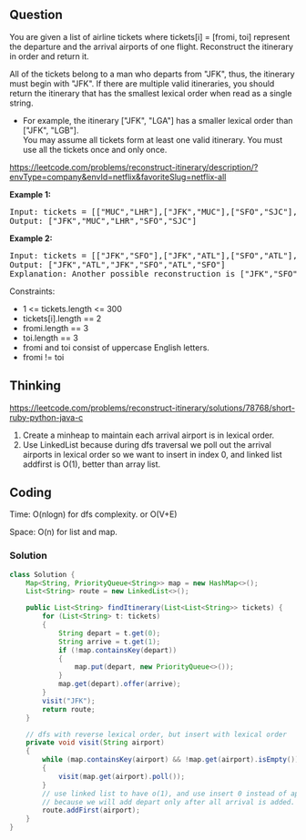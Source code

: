 ## Question
You are given a list of airline tickets where tickets[i] = [fromi, toi] represent the departure and the arrival airports of one flight. Reconstruct the itinerary in order and return it.  
  
All of the tickets belong to a man who departs from "JFK", thus, the itinerary must begin with "JFK". If there are multiple valid itineraries, you should return the itinerary that has the smallest lexical order when read as a single string.  
  
* For example, the itinerary ["JFK", "LGA"] has a smaller lexical order than ["JFK", "LGB"].  
You may assume all tickets form at least one valid itinerary. You must use all the tickets once and only once.  

https://leetcode.com/problems/reconstruct-itinerary/description/?envType=company&envId=netflix&favoriteSlug=netflix-all

**Example 1:**
<pre>
Input: tickets = [["MUC","LHR"],["JFK","MUC"],["SFO","SJC"],["LHR","SFO"]]
Output: ["JFK","MUC","LHR","SFO","SJC"]
</pre>

**Example 2:**
<pre>
Input: tickets = [["JFK","SFO"],["JFK","ATL"],["SFO","ATL"],["ATL","JFK"],["ATL","SFO"]]
Output: ["JFK","ATL","JFK","SFO","ATL","SFO"]
Explanation: Another possible reconstruction is ["JFK","SFO","ATL","JFK","ATL","SFO"] but it is larger in lexical order.
</pre>

Constraints:  
* 1 <= tickets.length <= 300
* tickets[i].length == 2
* fromi.length == 3
* toi.length == 3
* fromi and toi consist of uppercase English letters.
* fromi != toi




## Thinking
https://leetcode.com/problems/reconstruct-itinerary/solutions/78768/short-ruby-python-java-c

1. Create a minheap to maintain each arrival airport is in lexical order.
2. Use LinkedList because during dfs traversal we poll out the arrival airports in lexical order so we want to insert in index 0, and linked list addfirst is O(1), better than array list.

## Coding
Time: O(nlogn) for dfs complexity. or O(V+E) 

Space: O(n) for list and map.

### Solution 
```java
class Solution {
    Map<String, PriorityQueue<String>> map = new HashMap<>();
    List<String> route = new LinkedList<>();

    public List<String> findItinerary(List<List<String>> tickets) {
        for (List<String> t: tickets)
        {
            String depart = t.get(0);
            String arrive = t.get(1);
            if (!map.containsKey(depart))
            {
                map.put(depart, new PriorityQueue<>());
            }
            map.get(depart).offer(arrive);
        }
        visit("JFK");
        return route;
    }

    // dfs with reverse lexical order, but insert with lexical order
    private void visit(String airport)
    {
        while (map.containsKey(airport) && !map.get(airport).isEmpty())
        {
            visit(map.get(airport).poll());
        }
        // use linked list to have o(1), and use insert 0 instead of append
        // because we will add depart only after all arrival is added.
        route.addFirst(airport);
    }
}
```